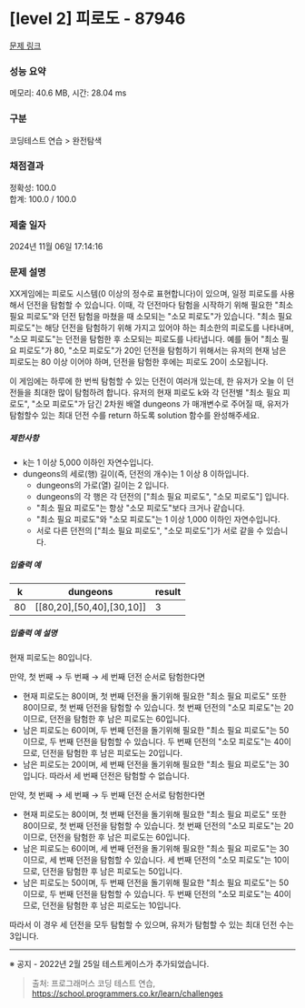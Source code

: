 # [level 2] 피로도 - 87946 

[문제 링크](https://school.programmers.co.kr/learn/courses/30/lessons/87946) 

### 성능 요약

메모리: 40.6 MB, 시간: 28.04 ms

### 구분

코딩테스트 연습 > 완전탐색

### 채점결과

정확성: 100.0<br/>합계: 100.0 / 100.0

### 제출 일자

2024년 11월 06일 17:14:16

### 문제 설명

<p>XX게임에는 피로도 시스템(0 이상의 정수로 표현합니다)이 있으며, 일정 피로도를 사용해서 던전을 탐험할 수 있습니다. 이때, 각 던전마다 탐험을 시작하기 위해 필요한 "최소 필요 피로도"와 던전 탐험을 마쳤을 때 소모되는 "소모 피로도"가 있습니다. "최소 필요 피로도"는 해당 던전을 탐험하기 위해 가지고 있어야 하는 최소한의 피로도를 나타내며, "소모 피로도"는 던전을 탐험한 후 소모되는 피로도를 나타냅니다. 예를 들어 "최소 필요 피로도"가 80, "소모 피로도"가 20인 던전을 탐험하기 위해서는 유저의 현재 남은 피로도는 80 이상 이어야 하며, 던전을 탐험한 후에는 피로도 20이 소모됩니다.</p>

<p>이 게임에는 하루에 한 번씩 탐험할 수 있는 던전이 여러개 있는데, 한 유저가 오늘 이 던전들을 최대한 많이 탐험하려 합니다. 유저의 현재 피로도 k와 각 던전별 "최소 필요 피로도", "소모 피로도"가 담긴 2차원 배열 dungeons 가 매개변수로 주어질 때, 유저가 탐험할수 있는 최대 던전 수를 return 하도록 solution 함수를 완성해주세요.</p>

<h5>제한사항</h5>

<ul>
<li>k는 1 이상 5,000 이하인 자연수입니다.</li>
<li>dungeons의 세로(행) 길이(즉, 던전의 개수)는 1 이상 8 이하입니다.

<ul>
<li>dungeons의 가로(열) 길이는 2 입니다.</li>
<li>dungeons의 각 행은 각 던전의 ["최소 필요 피로도", "소모 피로도"] 입니다.</li>
<li>"최소 필요 피로도"는 항상 "소모 피로도"보다 크거나 같습니다.</li>
<li>"최소 필요 피로도"와 "소모 피로도"는 1 이상 1,000 이하인 자연수입니다.</li>
<li>서로 다른 던전의 ["최소 필요 피로도", "소모 피로도"]가 서로 같을 수 있습니다. </li>
</ul></li>
</ul>

<h5>입출력 예</h5>
<table class="table">
        <thead><tr>
<th>k</th>
<th>dungeons</th>
<th>result</th>
</tr>
</thead>
        <tbody><tr>
<td>80</td>
<td>[[80,20],[50,40],[30,10]]</td>
<td>3</td>
</tr>
</tbody>
      </table>
<h5>입출력 예 설명</h5>

<p>현재 피로도는 80입니다.</p>

<p>만약, 첫 번째 → 두 번째 → 세 번째 던전 순서로 탐험한다면</p>

<ul>
<li>현재 피로도는 80이며, 첫 번째 던전을 돌기위해 필요한 "최소 필요 피로도" 또한 80이므로, 첫 번째 던전을 탐험할 수 있습니다. 첫 번째 던전의 "소모 피로도"는 20이므로, 던전을 탐험한 후 남은 피로도는 60입니다.</li>
<li>남은 피로도는 60이며, 두 번째 던전을 돌기위해 필요한 "최소 필요 피로도"는 50이므로, 두 번째 던전을 탐험할 수 있습니다. 두 번째 던전의 "소모 피로도"는 40이므로, 던전을 탐험한 후 남은 피로도는 20입니다.</li>
<li>남은 피로도는 20이며, 세 번째 던전을 돌기위해 필요한 "최소 필요 피로도"는 30입니다. 따라서 세 번째 던전은 탐험할 수 없습니다.</li>
</ul>

<p>만약, 첫 번째 → 세 번째 → 두 번째 던전 순서로 탐험한다면</p>

<ul>
<li>현재 피로도는 80이며, 첫 번째 던전을 돌기위해 필요한 "최소 필요 피로도" 또한 80이므로, 첫 번째 던전을 탐험할 수 있습니다. 첫 번째 던전의 "소모 피로도"는 20이므로, 던전을 탐험한 후 남은 피로도는 60입니다.</li>
<li>남은 피로도는 60이며, 세 번째 던전을 돌기위해 필요한 "최소 필요 피로도"는 30이므로, 세 번째 던전을 탐험할 수 있습니다. 세 번째 던전의 "소모 피로도"는 10이므로, 던전을 탐험한 후 남은 피로도는 50입니다.</li>
<li>남은 피로도는 50이며, 두 번째 던전을 돌기위해 필요한 "최소 필요 피로도"는 50이므로, 두 번째 던전을 탐험할 수 있습니다. 두 번째 던전의 "소모 피로도"는 40이므로, 던전을 탐험한 후 남은 피로도는 10입니다.</li>
</ul>

<p>따라서 이 경우 세 던전을 모두 탐험할 수 있으며, 유저가 탐험할 수 있는 최대 던전 수는 3입니다.</p>

<hr>

<p>※ 공지 - 2022년 2월 25일 테스트케이스가 추가되었습니다.</p>


> 출처: 프로그래머스 코딩 테스트 연습, https://school.programmers.co.kr/learn/challenges